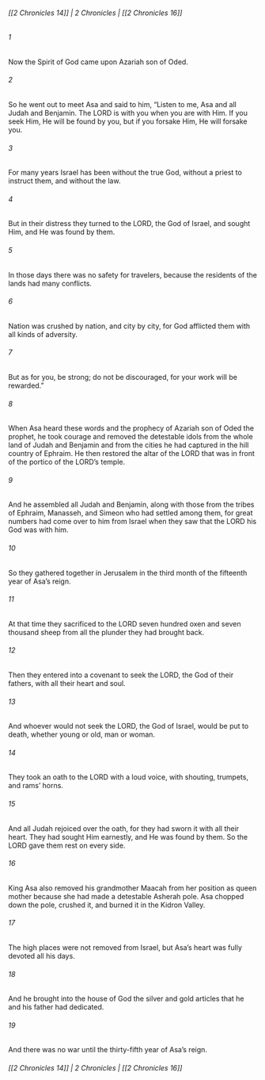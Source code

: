 ###### [[2 Chronicles 14]] | 2 Chronicles | [[2 Chronicles 16]]

###### 1
Now the Spirit of God came upon Azariah son of Oded.
###### 2
So he went out to meet Asa and said to him, “Listen to me, Asa and all Judah and Benjamin. The LORD is with you when you are with Him. If you seek Him, He will be found by you, but if you forsake Him, He will forsake you.
###### 3
For many years Israel has been without the true God, without a priest to instruct them, and without the law.
###### 4
But in their distress they turned to the LORD, the God of Israel, and sought Him, and He was found by them.
###### 5
In those days there was no safety for travelers, because the residents of the lands had many conflicts.
###### 6
Nation was crushed by nation, and city by city, for God afflicted them with all kinds of adversity.
###### 7
But as for you, be strong; do not be discouraged, for your work will be rewarded.”
###### 8
When Asa heard these words and the prophecy of Azariah son of Oded the prophet, he took courage and removed the detestable idols from the whole land of Judah and Benjamin and from the cities he had captured in the hill country of Ephraim. He then restored the altar of the LORD that was in front of the portico of the LORD’s temple.
###### 9
And he assembled all Judah and Benjamin, along with those from the tribes of Ephraim, Manasseh, and Simeon who had settled among them, for great numbers had come over to him from Israel when they saw that the LORD his God was with him.
###### 10
So they gathered together in Jerusalem in the third month of the fifteenth year of Asa’s reign.
###### 11
At that time they sacrificed to the LORD seven hundred oxen and seven thousand sheep from all the plunder they had brought back.
###### 12
Then they entered into a covenant to seek the LORD, the God of their fathers, with all their heart and soul.
###### 13
And whoever would not seek the LORD, the God of Israel, would be put to death, whether young or old, man or woman.
###### 14
They took an oath to the LORD with a loud voice, with shouting, trumpets, and rams’ horns.
###### 15
And all Judah rejoiced over the oath, for they had sworn it with all their heart. They had sought Him earnestly, and He was found by them. So the LORD gave them rest on every side.
###### 16
King Asa also removed his grandmother Maacah from her position as queen mother because she had made a detestable Asherah pole. Asa chopped down the pole, crushed it, and burned it in the Kidron Valley.
###### 17
The high places were not removed from Israel, but Asa’s heart was fully devoted all his days.
###### 18
And he brought into the house of God the silver and gold articles that he and his father had dedicated.
###### 19
And there was no war until the thirty-fifth year of Asa’s reign.

###### [[2 Chronicles 14]] | 2 Chronicles | [[2 Chronicles 16]]

